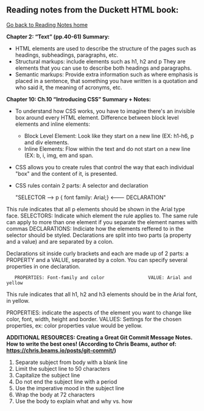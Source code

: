 ## Reading notes from the Duckett HTML book:
[Go back to Reading Notes home](README.md)

<b>Chapter 2: “Text” (pp.40-61) Summary:</b>
- HTML elements are used to describe the structure of the pages such as headings, subheadings, paragraphs, etc.
- Structural markups: include elements such as h1, h2 and p They are elements that you can use to describe both headings and paragraphs.
- Semantic markups: Provide extra information such as where emphasis is placed in a sentence, that something you have written is a quotation and who said it,
the meaning of acronyms, etc.

<b>Chapter 10: Ch.10 “Introducing CSS” Summary + Notes:</b>
- To understand how CSS works, you have to imagine there's an invisible box around every HTML element. 
  Difference between block level elements and inline elements:
  - Block Level Element: Look like they start on a new line (EX: h1-h6, p and div elements.
  - Inline Elements: Flow within the text and do not start on a new line (EX: b, i, img, em and span.
- CSS allows you to create rules that control the way that each individual "box" and the content of it, is presented.
- CSS rules contain 2 parts: A selector and declaration
  
  "SELECTOR --> p {
                 font family: Arial;} <--- DECLARATION"
                                           
 This rule indicates that all p elements should be shown in the Arial type face.
 SELECTORS: Indicate which element the rule applies to. The same rule can apply to more than one element if you separate the element names with commas
 DECLARATIONS: Indiciate how the elements reffered to in the selector should be styled. Declarations are split into two parts (a property and a value) 
 and are separated by a colon. 
  
  Declarations sit inside curly brackets and each are made up of 2 parts: a PROPERTY and a VALUE, separated by a colon. 
  You can specify several properties in one declaration.
  

       PROPERTIES: Font-family and color                VALUE: Arial and yellow
             
  
  This rule indicates that all h1, h2 and h3 elements should be in the Arial font, in yellow.
  
  PROPERTIES: indicate the aspects of the element you want to change like color, font, width, height and border.
  VALUES: Settings for the chosen properties, ex: color properties value would be yellow.
  
  <b>ADDITIONAL RESOURCES: Creating a Great Git Commit Message Notes. How to write the best ones! (According to Chris Beams, author of: https://chris.beams.io/posts/git-commit/)</b> 
  1) Separate subject from body with a blank line
  2) Limit the subject line to 50 characters
  3) Capitalize the subject line
  4) Do not end the subject line with a period
  5) Use the imperative mood in the subject line
  6) Wrap the body at 72 characters
  7) Use the body to explain what and why vs. how
  
  
  
  
